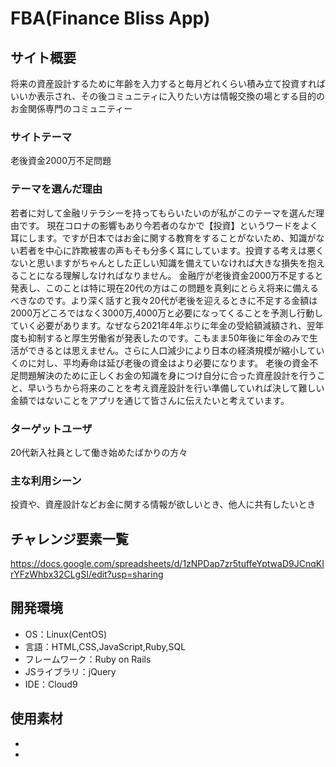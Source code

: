 # FBA(Finance Bliss App)

## サイト概要
将来の資産設計するために年齢を入力すると毎月どれくらい積み立て投資すればいいか表示され、その後コミュニティに入りたい方は情報交換の場とする目的のお金関係専門のコミュニティー

### サイトテーマ
老後資金2000万不足問題

### テーマを選んだ理由
若者に対して金融リテラシーを持ってもらいたいのが私がこのテーマを選んだ理由です。
現在コロナの影響もあり今若者のなかで【投資】というワードをよく耳にします。ですが日本ではお金に関する教育をすることがないため、知識がない若者を中心に詐欺被害の声もそも分多く耳にしています。投資する考えは悪くないと思いますがちゃんとした正しい知識を備えていなければ大きな損失を抱えることになる理解しなければなりません。
金融庁が老後資金2000万不足すると発表し、このことは特に現在20代の方はこの問題を真剣にとらえ将来に備えるべきなのです。より深く話すと我々20代が老後を迎えるときに不足する金額は2000万どころではなく3000万,4000万と必要になってくることを予測し行動していく必要があります。なぜなら2021年4年ぶりに年金の受給額減額され、翌年度も抑制すると厚生労働省が発表したのです。こもまま50年後に年金のみで生活ができるとは思えません。さらに人口減少により日本の経済規模が縮小していくのに対し、平均寿命は延び老後の資金はより必要になります。
老後の資金不足問題解決のために正しくお金の知識を身につけ自分に合った資産設計を行うこと、早いうちから将来のことを考え資産設計を行い準備していれば決して難しい金額ではないことをアプリを通じて皆さんに伝えたいと考えています。

### ターゲットユーザ
20代新入社員として働き始めたばかりの方々

### 主な利用シーン
投資や、資産設計などお金に関する情報が欲しいとき、他人に共有したいとき


## チャレンジ要素一覧
https://docs.google.com/spreadsheets/d/1zNPDap7zr5tuffeYptwaD9JCnqKIrYFzWhbx32CLgSI/edit?usp=sharing

## 開発環境
- OS：Linux(CentOS)
- 言語：HTML,CSS,JavaScript,Ruby,SQL
- フレームワーク：Ruby on Rails
- JSライブラリ：jQuery
- IDE：Cloud9

## 使用素材
-
-
